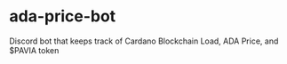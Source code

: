 # ada-price-bot
 
Discord bot that keeps track of Cardano Blockchain Load, ADA Price, and $PAVIA token
